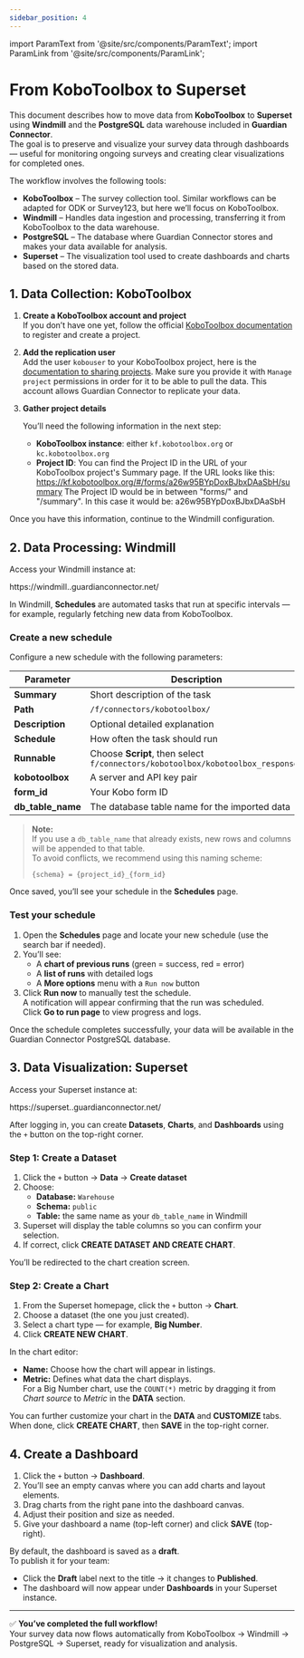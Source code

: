 ```yaml
---
sidebar_position: 4
---
```


import ParamText from '@site/src/components/ParamText';
import ParamLink from '@site/src/components/ParamLink';

# From KoboToolbox to Superset

This document describes how to move data from **KoboToolbox** to **Superset** using **Windmill** and the **PostgreSQL** data warehouse included in **Guardian Connector**.  
The goal is to preserve and visualize your survey data through dashboards — useful for monitoring ongoing surveys and creating clear visualizations for completed ones.

The workflow involves the following tools:

- **KoboToolbox** – The survey collection tool. Similar workflows can be adapted for ODK or Survey123, but here we’ll focus on KoboToolbox.  
- **Windmill** – Handles data ingestion and processing, transferring it from KoboToolbox to the data warehouse.  
- **PostgreSQL** – The database where Guardian Connector stores and makes your data available for analysis.  
- **Superset** – The visualization tool used to create dashboards and charts based on the stored data.

## 1. Data Collection: KoboToolbox

1. **Create a KoboToolbox account and project**  
   If you don’t have one yet, follow the official [KoboToolbox documentation](https://support.kobotoolbox.org/creating_account.html) to register and create a project.

2. **Add the replication user**  
   Add the user `kobouser` to your KoboToolbox project, here is the [documentation to sharing projects](https://support.kobotoolbox.org/managing_permissions.html).
   Make sure you provide it with `Manage project` permissions in order for it to be able to pull the data.
   This account allows Guardian Connector to replicate your data.

3. **Gather project details**  

   You’ll need the following information in the next step:
   - **KoboToolbox instance**: either `kf.kobotoolbox.org` or `kc.kobotoolbox.org`
   - **Project ID**: You can find the Project ID in the URL of your KoboToolbox project's Summary page.
   If the URL looks like this: https://kf.kobotoolbox.org/#/forms/a26w95BYpDoxBJbxDAaSbH/summary
   The Project ID would be in between "forms/" and "/summary". In this case it would be: a26w95BYpDoxBJbxDAaSbH

Once you have this information, continue to the Windmill configuration.

## 2. Data Processing: Windmill

Access your Windmill instance at:

<ParamLink template="https://windmill.{alias}.guardianconnector.net/" paramName="alias" defaultValue="alias">
https://windmill.<ParamText paramName="alias" defaultValue="alias" />.guardianconnector.net/
</ParamLink>

In Windmill, **Schedules** are automated tasks that run at specific intervals — for example, regularly fetching new data from KoboToolbox.

### Create a new schedule

Configure a new schedule with the following parameters:

| Parameter | Description |
|------------|-------------|
| **Summary** | Short description of the task |
| **Path** | `/f/connectors/kobotoolbox/` |
| **Description** | Optional detailed explanation |
| **Schedule** | How often the task should run |
| **Runnable** | Choose **Script**, then select `f/connectors/kobotoolbox/kobotoolbox_responses` |
| **kobotoolbox** | A server and API key pair |
| **form_id** | Your Kobo form ID |
| **db_table_name** | The database table name for the imported data |

> **Note:**  
> If you use a `db_table_name` that already exists, new rows and columns will be appended to that table.  
> To avoid conflicts, we recommend using this naming scheme:  
> ```
> {schema} = {project_id}_{form_id}
> ```

Once saved, you’ll see your schedule in the **Schedules** page.

### Test your schedule

1. Open the **Schedules** page and locate your new schedule (use the search bar if needed).  
2. You’ll see:
   - A **chart of previous runs** (green = success, red = error)
   - A **list of runs** with detailed logs
   - A **More options** menu with a `Run now` button
3. Click **Run now** to manually test the schedule.  
   A notification will appear confirming that the run was scheduled.  
   Click **Go to run page** to view progress and logs.

Once the schedule completes successfully, your data will be available in the Guardian Connector PostgreSQL database.

## 3. Data Visualization: Superset

Access your Superset instance at:

<ParamLink template="https://superset.{alias}.guardianconnector.net/" paramName="alias" defaultValue="alias">
https://superset.<ParamText paramName="alias" defaultValue="alias" />.guardianconnector.net/
</ParamLink>

After logging in, you can create **Datasets**, **Charts**, and **Dashboards** using the `+` button on the top-right corner.

### Step 1: Create a Dataset

1. Click the `+` button → **Data** → **Create dataset**  
2. Choose:
   - **Database:** `Warehouse`  
   - **Schema:** `public`  
   - **Table:** the same name as your `db_table_name` in Windmill  
3. Superset will display the table columns so you can confirm your selection.  
4. If correct, click **CREATE DATASET AND CREATE CHART**.

You’ll be redirected to the chart creation screen.

### Step 2: Create a Chart

1. From the Superset homepage, click the `+` button → **Chart**.  
2. Choose a dataset (the one you just created).  
3. Select a chart type — for example, **Big Number**.  
4. Click **CREATE NEW CHART**.

In the chart editor:

- **Name:** Choose how the chart will appear in listings.  
- **Metric:** Defines what data the chart displays.  
  For a Big Number chart, use the `COUNT(*)` metric by dragging it from *Chart source* to *Metric* in the **DATA** section.  

You can further customize your chart in the **DATA** and **CUSTOMIZE** tabs.  
When done, click **CREATE CHART**, then **SAVE** in the top-right corner.

## 4. Create a Dashboard

1. Click the `+` button → **Dashboard**.  
2. You’ll see an empty canvas where you can add charts and layout elements.  
3. Drag charts from the right pane into the dashboard canvas.  
4. Adjust their position and size as needed.  
5. Give your dashboard a name (top-left corner) and click **SAVE** (top-right).

By default, the dashboard is saved as a **draft**.  
To publish it for your team:

- Click the **Draft** label next to the title → it changes to **Published**.  
- The dashboard will now appear under **Dashboards** in your Superset instance.

---

✅ **You’ve completed the full workflow!**  
Your survey data now flows automatically from KoboToolbox → Windmill → PostgreSQL → Superset, ready for visualization and analysis.
